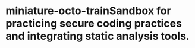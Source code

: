 # miniature-octo-trainSandbox for practicing secure coding practices and integrating static analysis tools.
